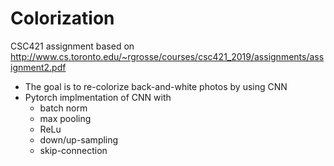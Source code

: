 # Colorization
CSC421 assignment based on http://www.cs.toronto.edu/~rgrosse/courses/csc421_2019/assignments/assignment2.pdf
- The goal is to re-colorize back-and-white photos by using CNN
- Pytorch implmentation of CNN with
    - batch norm
    - max pooling
    - ReLu
    - down/up-sampling
    - skip-connection